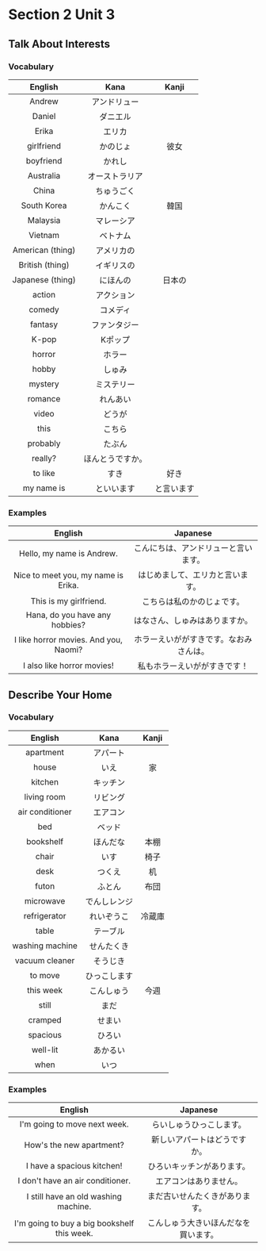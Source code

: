 # Section 2 Unit 3
## Talk About Interests
### Vocabulary
| English | Kana | Kanji |
|:-------:|:----:|:-----:|
| Andrew | アンドリュー | |
| Daniel | ダニエル | |
| Erika | エリカ | |
| girlfriend | かのじょ | 彼女 |
| boyfriend | かれし | |
| Australia | オーストラリア | |
| China | ちゅうごく | |
| South Korea | かんこく | 韓国 |
| Malaysia | マレーシア | |
| Vietnam | ベトナム | |
| American (thing) | アメリカの | |
| British (thing) | イギリスの | |
| Japanese (thing) | にほんの | 日本の |
| action | アクション | |
| comedy | コメディ | |
| fantasy | ファンタジー | |
| K-pop | Kポップ | |
| horror | ホラー | |
| hobby | しゅみ | |
| mystery | ミステリー | |
| romance | れんあい | |
| video | どうが | |
| this | こちら | |
| probably | たぶん | |
| really? | ほんとうですか。 | |
| to like | すき | 好き |
| my name is | といいます | と言います |

### Examples
| English | Japanese |
|:-------:|:--------:|
| Hello, my name is Andrew. | こんにちは、アンドリューと言います。 |
| Nice to meet you, my name is Erika. | はじめまして、エリカと言います。 |
| This is my girlfriend. | こちらは私のかのじょです。 |
| Hana, do you have any hobbies? | はなさん、しゅみはありますか。 |
| I like horror movies. And you, Naomi? | ホラーえいががすきです。なおみさんは。 |
| I also like horror movies! | 私もホラーえいががすきです！ |

## Describe Your Home
### Vocabulary
| English | Kana | Kanji |
|:-------:|:----:|:-----:|
| apartment | アパート | |
| house | いえ | 家 |
| kitchen | キッチン | |
| living room | リビング | |
| air conditioner | エアコン | |
| bed | ベッド | |
| bookshelf | ほんだな | 本棚 |
| chair | いす | 椅子 |
| desk | つくえ | 机 |
| futon | ふとん | 布団 |
| microwave | でんしレンジ | |
| refrigerator | れいぞうこ | 冷蔵庫 |
| table | テーブル | |
| washing machine | せんたくき | |
| vacuum cleaner | そうじき | |
| to move | ひっこします | |
| this week | こんしゅう | 今週 |
| still | まだ | |
| cramped | せまい | |
| spacious | ひろい | |
| well-lit | あかるい | |
| when | いつ | |

### Examples
| English | Japanese |
|:-------:|:--------:|
| I'm going to move next week. | らいしゅうひっこします。 |
| How's the new apartment? | 新しいアパートはどうですか。 |
| I have a spacious kitchen! | ひろいキッチンがあります。 |
| I don't have an air conditioner. | エアコンはありません。 |
| I still have an old washing machine. | まだ古いせんたくきがあります。 |
| I'm going to buy a big bookshelf this week. | こんしゅう大きいほんだなを買います。 |
